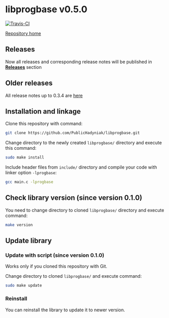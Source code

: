 # libprogbase v0.5.0

[![Travis-CI][travis-badge]][travis-builds]

[Repository home][home]

## Releases

Now all releases and corresponding release notes will be published in [__Releases__][releases] section

## Older releases

All release notes up to 0.3.4 are [here](/old_releases.md)

## Installation and linkage

Clone this repository with command:

```sh
git clone https://github.com/PublicHadyniak/libprogbase.git
```

Change directory to the newly created `libprogbase/` directory and execute this command:

```sh
sudo make install
```

Include header files from `include/` directory and compile your code with linker option `-lprogbase`:

```sh
gcc main.c -lprogbase
```

## Check library version (since version 0.1.0)

You need to change directory to cloned `libprogbase/` directory and execute command:

```sh
make version
```

## Update library

### Update with script (since version 0.1.0)

Works only if you cloned this repository with Git.

Change directory to cloned `libprogbase/` and execute command:

```sh
sudo make update
```

### Reinstall

You can reinstall the library to update it to newer version.

[home]: https://github.com/PublicHadyniak/libprogbase
[releases]: https://github.com/PublicHadyniak/libprogbase/releases
[travis-badge]: https://travis-ci.org/PublicHadyniak/libprogbase.svg?branch=master
[travis-builds]: https://travis-ci.org/PublicHadyniak/libprogbase/builds
